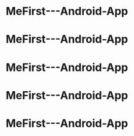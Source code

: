 # MeFirst---Android-App
# MeFirst---Android-App
# MeFirst---Android-App
# MeFirst---Android-App
# MeFirst---Android-App
